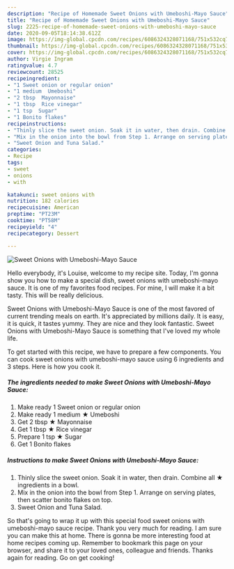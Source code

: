 ```yaml
---
description: "Recipe of Homemade Sweet Onions with Umeboshi-Mayo Sauce"
title: "Recipe of Homemade Sweet Onions with Umeboshi-Mayo Sauce"
slug: 2225-recipe-of-homemade-sweet-onions-with-umeboshi-mayo-sauce
date: 2020-09-05T18:14:38.612Z
image: https://img-global.cpcdn.com/recipes/6086324328071168/751x532cq70/sweet-onions-with-umeboshi-mayo-sauce-recipe-main-photo.jpg
thumbnail: https://img-global.cpcdn.com/recipes/6086324328071168/751x532cq70/sweet-onions-with-umeboshi-mayo-sauce-recipe-main-photo.jpg
cover: https://img-global.cpcdn.com/recipes/6086324328071168/751x532cq70/sweet-onions-with-umeboshi-mayo-sauce-recipe-main-photo.jpg
author: Virgie Ingram
ratingvalue: 4.7
reviewcount: 28525
recipeingredient:
- "1 Sweet onion or regular onion"
- "1 medium  Umeboshi"
- "2 tbsp  Mayonnaise"
- "1 tbsp  Rice vinegar"
- "1 tsp  Sugar"
- "1 Bonito flakes"
recipeinstructions:
- "Thinly slice the sweet onion. Soak it in water, then drain. Combine all ★ ingredients in a bowl."
- "Mix in the onion into the bowl from Step 1. Arrange on serving plates, then scatter bonito flakes on top."
- "Sweet Onion and Tuna Salad."
categories:
- Recipe
tags:
- sweet
- onions
- with

katakunci: sweet onions with 
nutrition: 182 calories
recipecuisine: American
preptime: "PT23M"
cooktime: "PT58M"
recipeyield: "4"
recipecategory: Dessert

---
```



![Sweet Onions with Umeboshi-Mayo Sauce](https://img-global.cpcdn.com/recipes/6086324328071168/751x532cq70/sweet-onions-with-umeboshi-mayo-sauce-recipe-main-photo.jpg)

Hello everybody, it's Louise, welcome to my recipe site. Today, I'm gonna show you how to make a special dish, sweet onions with umeboshi-mayo sauce. It is one of my favorites food recipes. For mine, I will make it a bit tasty. This will be really delicious.



Sweet Onions with Umeboshi-Mayo Sauce is one of the most favored of current trending meals on earth. It's appreciated by millions daily. It is easy, it is quick, it tastes yummy. They are nice and they look fantastic. Sweet Onions with Umeboshi-Mayo Sauce is something that I've loved my whole life.


To get started with this recipe, we have to prepare a few components. You can cook sweet onions with umeboshi-mayo sauce using 6 ingredients and 3 steps. Here is how you cook it.

<!--inarticleads1-->

##### The ingredients needed to make Sweet Onions with Umeboshi-Mayo Sauce:

1. Make ready 1 Sweet onion or regular onion
1. Make ready 1 medium ★ Umeboshi
1. Get 2 tbsp ★ Mayonnaise
1. Get 1 tbsp ★ Rice vinegar
1. Prepare 1 tsp ★ Sugar
1. Get 1 Bonito flakes




<!--inarticleads2-->

##### Instructions to make Sweet Onions with Umeboshi-Mayo Sauce:

1. Thinly slice the sweet onion. Soak it in water, then drain. Combine all ★ ingredients in a bowl.
1. Mix in the onion into the bowl from Step 1. Arrange on serving plates, then scatter bonito flakes on top.
1. Sweet Onion and Tuna Salad.




So that's going to wrap it up with this special food sweet onions with umeboshi-mayo sauce recipe. Thank you very much for reading. I am sure you can make this at home. There is gonna be more interesting food at home recipes coming up. Remember to bookmark this page on your browser, and share it to your loved ones, colleague and friends. Thanks again for reading. Go on get cooking!
